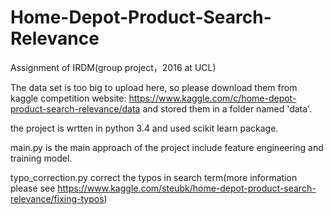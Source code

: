 # Home-Depot-Product-Search-Relevance
Assignment of IRDM(group project，2016 at UCL)

The data set is too big to upload here, so please download them from kaggle competition website:
https://www.kaggle.com/c/home-depot-product-search-relevance/data
and stored them in a folder named 'data'.


the project is wrtten in python 3.4 and used scikit learn package.

main.py is the main approach of the project include feature engineering and training model.

typo_correction.py correct the typos in search term(more information please see https://www.kaggle.com/steubk/home-depot-product-search-relevance/fixing-typos)
